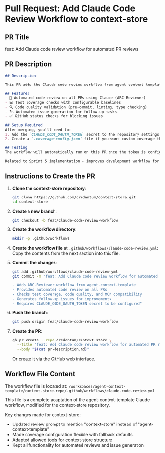 # Pull Request: Add Claude Code Review Workflow to context-store

## PR Title
feat: Add Claude code review workflow for automated PR reviews

## PR Description
```markdown
## Description

This PR adds the Claude code review workflow from agent-context-template to enable automated PR reviews.

## Features
- 🤖 Automated code review on all PRs using Claude (ARC-Reviewer)
- 📊 Test coverage checks with configurable baselines
- 🔍 Code quality validation (pre-commit, linting, type checking)
- 🏷️ Automated issue generation for follow-up tasks
- ✅ GitHub status checks for blocking issues

## Setup Required
After merging, you'll need to:
1. Add the `CLAUDE_CODE_OAUTH_TOKEN` secret to the repository settings
2. Create a `.coverage-config.json` file if you want custom coverage thresholds (defaults to 78%)

## Testing
The workflow will automatically run on this PR once the token is configured.

Related to Sprint 5 implementation - improves development workflow for the context-store repository.
```

## Instructions to Create the PR

1. **Clone the context-store repository**:
   ```bash
   git clone https://github.com/credentum/context-store.git
   cd context-store
   ```

2. **Create a new branch**:
   ```bash
   git checkout -b feat/claude-code-review-workflow
   ```

3. **Create the workflow directory**:
   ```bash
   mkdir -p .github/workflows
   ```

4. **Create the workflow file** at `.github/workflows/claude-code-review.yml`:
   Copy the contents from the next section into this file.

5. **Commit the changes**:
   ```bash
   git add .github/workflows/claude-code-review.yml
   git commit -m "feat: Add Claude code review workflow for automated PR reviews

   - Adds ARC-Reviewer workflow from agent-context-template
   - Provides automated code review on all PRs
   - Checks test coverage, code quality, and MCP compatibility
   - Generates follow-up issues for improvements
   - Requires CLAUDE_CODE_OAUTH_TOKEN secret to be configured"
   ```

6. **Push the branch**:
   ```bash
   git push origin feat/claude-code-review-workflow
   ```

7. **Create the PR**:
   ```bash
   gh pr create --repo credentum/context-store \
     --title "feat: Add Claude code review workflow for automated PR reviews" \
     --body "$(cat pr-description.md)"
   ```

   Or create it via the GitHub web interface.

## Workflow File Content

The workflow file is located at: `/workspaces/agent-context-template/context-store-repo/.github/workflows/claude-code-review.yml`

This file is a complete adaptation of the agent-context-template Claude workflow, modified for the context-store repository.

Key changes made for context-store:
- Updated review prompt to mention "context-store" instead of "agent-context-template"
- Made coverage configuration flexible with fallback defaults
- Adapted allowed tools for context-store structure
- Kept all functionality for automated reviews and issue generation